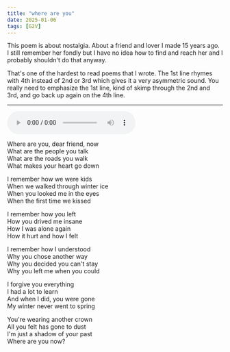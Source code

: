 ```yaml
---
title: "where are you"
date: 2025-01-06
tags: [G2V]
---
```


This poem is about nostalgia. About a friend and lover I made 15 years ago. I still remember her fondly but I have no idea how to find and reach her and I probably shouldn't do that anyway.

That's one of the hardest to read poems that I wrote. The 1st line rhymes with 4th instead of 2nd or 3rd which gives it a very asymmetric sound. You really need to emphasize the 1st line, kind of skimp through the 2nd and 3rd, and go back up again on the 4th line.

---

<audio controls src="/where-are-you.ogg" preload="metadata"></audio>

Where are you, dear friend, now  
What are the people you talk  
What are the roads you walk  
What makes your heart go down  

I remember how we were kids  
When we walked through winter ice  
When you looked me in the eyes  
When the first time we kissed  

I remember how you left  
How you drived me insane  
How I was alone again  
How it hurt and how I felt  

I remember how I understood  
Why you chose another way  
Why you decided you can't stay  
Why you left me when you could  

I forgive you everything  
I had a lot to learn  
And when I did, you were gone  
My winter never went to spring  

You're wearing another crown  
All you felt has gone to dust  
I'm just a shadow of your past  
Where are you now?  

<!-- 
Have you given another vow
Have you found a new partner or a passion
Have you felt the same, maybe a fraction
Where are you now?
 -->
